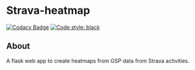 # Strava-heatmap
[![Codacy Badge](https://api.codacy.com/project/badge/Grade/d8aa61d5c6bd469a9e05073088d998d3)](https://www.codacy.com?utm_source=github.com&amp;utm_medium=referral&amp;utm_content=rafaelschlatter/strava-heatmap&amp;utm_campaign=Badge_Grade)
[![Code style: black](https://img.shields.io/badge/code%20style-black-000000.svg)](https://github.com/psf/black)

## About
A flask web app to create heatmaps from GSP data from Strava activities.
